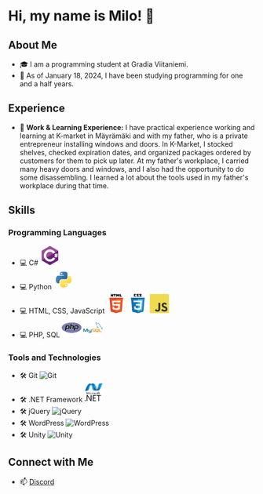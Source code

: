 # Hi, my name is Milo! 👋

## About Me

- 🎓 I am a programming student at Gradia Viitaniemi.
- 📅 As of January 18, 2024, I have been studying programming for one and a half years.

## Experience

- 💼 **Work & Learning Experience:** I have practical experience working and learning at K-market in Mäyrämäki and with my father, who is a private entrepreneur installing windows and doors. In K-Market, I stocked shelves, checked expiration dates, and organized packages ordered by customers for them to pick up later. At my father's workplace, I carried many heavy doors and windows, and I also had the opportunity to do some disassembling. I learned a lot about the tools used in my father's workplace during that time.

## Skills

### Programming Languages

- 💻 C# <img src="https://raw.githubusercontent.com/devicons/devicon/master/icons/csharp/csharp-original.svg" alt="C#" width="40" height="40"/>
- 💻 Python  <img src="https://raw.githubusercontent.com/devicons/devicon/master/icons/python/python-original.svg" alt="Python" width="40" height="40"/>
- 💻 HTML, CSS, JavaScript  <img src="https://raw.githubusercontent.com/devicons/devicon/master/icons/html5/html5-original-wordmark.svg" alt="HTML5" width="40" height="40"/> <img src="https://raw.githubusercontent.com/devicons/devicon/master/icons/css3/css3-original-wordmark.svg" alt="CSS3" width="40" height="40"/>  <img src="https://raw.githubusercontent.com/devicons/devicon/master/icons/javascript/javascript-original.svg" alt="JavaScript" width="40" height="40"/>
- 💻 PHP, SQL   <img src="https://raw.githubusercontent.com/devicons/devicon/master/icons/php/php-original.svg" alt="PHP" width="40" height="40"/>  <img src="https://raw.githubusercontent.com/devicons/devicon/master/icons/mysql/mysql-original-wordmark.svg" alt="MySQL" width="40" height="40"/>

### Tools and Technologies

- 🛠️ Git  <img src="https://www.vectorlogo.zone/logos/git-scm/git-scm-icon.svg" alt="Git" width="40" height="40"/>
- 🛠️ .NET Framework  <img src="https://raw.githubusercontent.com/devicons/devicon/master/icons/dot-net/dot-net-original-wordmark.svg" alt=".NET" width="40" height="40"/>
- 🛠️ jQuery <img src="https://emaillistvalidation.com/blog/content/images/2023/10/jquery.gif" alt="jQuery" width="40" height="40"/> 
- 🛠️ WordPress <img src="https://upload.wikimedia.org/wikipedia/commons/thumb/9/98/WordPress_blue_logo.svg/1200px-WordPress_blue_logo.svg.png" alt="WordPress" width="40" height="40"/> 
- 🛠️ Unity  <img src="https://www.vectorlogo.zone/logos/unity3d/unity3d-icon.svg" alt="Unity" width="40" height="40"/>

## Connect with Me

- 📫 [Discord](https://discord.gg/miltev6164)
